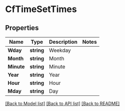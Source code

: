 # CfTimeSetTimes

## Properties

Name | Type | Description | Notes
------------ | ------------- | ------------- | -------------
**Wday** | **string** | Weekday | 
**Month** | **string** | Month | 
**Minute** | **string** | Minute | 
**Year** | **string** | Year | 
**Hour** | **string** | Hour | 
**Mday** | **string** | Day | 

[[Back to Model list]](../README.md#documentation-for-models) [[Back to API list]](../README.md#documentation-for-api-endpoints) [[Back to README]](../README.md)


